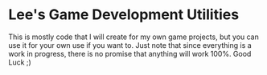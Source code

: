 Lee's Game Development Utilities
================================

This is mostly code that I will create for my own game projects, but you can use it for your own use if you want to. 
Just note that since everything is a work in progress, there is no promise that anything will work 100%. Good Luck ;)
